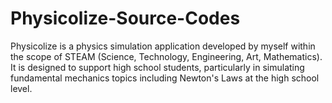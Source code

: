 # Physicolize-Source-Codes
Physicolize is a physics simulation application developed by myself within the scope of STEAM (Science, Technology, Engineering, Art, Mathematics). It is designed to support high school students, particularly in simulating fundamental mechanics topics including Newton's Laws at the high school level. 

